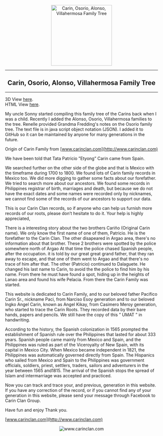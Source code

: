 <div align="center">
<img src="http://66.219.5.15/images/feminizedseeds/insoil2.jpg" alt="Carin, Osorio, Alonso, Villahermosa Family Tree" height="200" />
  <hr />
    <h2 align="center" style="border-bottom: none">Carin, Osorio, Alonso, Villahermosa Family Tree</h2>
  <hr/>
</div>

3D View [here](http://66.219.5.15:3009/explore&room=FamilyTree).<br>
HTML View [here](http://66.219.5.15/images/FamilyTreeTextures/FamilyTree.html).

My uncle Sonny started compiling this family tree of the Carins back when I was a child. Recently I added the Alonso, Osorio, Villahermosa families to the tree. Renelle provided Grandma Fredding's notes on the Osorio family tree. The text file is in java script object notation (JSON). I added it to GitHub so it can be maintained by anyone for many generations in the future.


Origin of Carin Family from [www.carinclan.com](http://www.carinclan.com)

We have been told that Tata Patricio ”Etyong” Carin came from Spain.

We searched further on the other side of the globe and that is Mexico with the timeframe during 1700 to 1800. We found lots of Carin family records in Mexico too. We did more digging to gather some facts about our forefather. We tried to search more about our ancestors. We found some records in Philippines registrar of birth, marriages and death, but because we do not have the exact dates and some names were recorded only by nicknames, we cannot find some of the records of our ancestors to support our data.

This is our Carin Clan records, so if anyone who can help us furnish more records of our roots, please don’t hesitate to do it. Your help is highly appreciated,

There is a interesting story about the two brothers Cariño (Original Carin name). We only know the first name of one of them, Patricio. He is the forefather to the Carin Clan. The other disapeared in Argao area, there's no information about that brother. These 2 brothers were spotted by the police somewhere north of Argao At that time the police chased Spanish people, after the occupation. it is told by our great great grand father, that they ran away to escape, and that one of them went to Argao and that there's no trace of him after that. The other (Patricio) continued to Dalaguete. He changed his last name to Carin, to avoid the the police to find him by his name. From there he must have found a spot, hiding up in the heights of Lanao area and found his wife Pelacia. From there the Carin Family was started.

This website is dedicated to Carin Family, and to our beloved father Pacifico Carin Sr., nickname Paci, from Narciso Esoy generation and to our beloved Ingko Angel Carin, known as Angel Kikay, from Casimero Meroy generation, who started to trace the Carin Roots. They recorded data by their bare hands, papers and pencils. We still have the copy of this ” UMAT ” in handwriting.

According to the history, the Spanish colonization in 1565 prompted the establishment of Spanish rule over the Philippines that lasted for about 333 years. Spanish people came mainly from Mexico and Spain, and the Philippines was ruled as part of the Viceroyalty of New Spain, with its capital in Mexico City. When Mexico became independent in 1821, the Philippines was automatically governed directly from Spain. The Hispanics who sailed from Mexico and Spain to the Philippines was government officials, soldiers, priest, settlers, traders, sailors and adventurers in the year between 1565 and1815. The arrival of the Spanish stops the spread of Islam and intermarriage was accepted and practiced.

Now you can track and trace your, and previous, generation in this website. If you have any correction of the record, or if you cannot find any of your generation in this website, please send your message through Facebook to Carin Clan Group.

Have fun and enjoy Thank you.

[www.carinclan.com](http://www.carinclan.com)

<div align="center">
<img src="https://www.carinclan.com/ti/Screenshot--2--0300-0168.jpg" alt="www.carinclan.com" />
</div>
